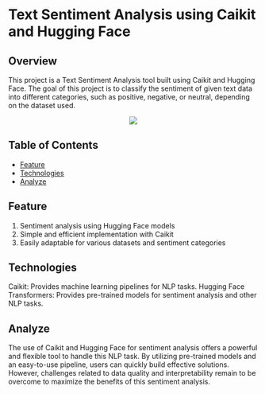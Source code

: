 # Text Sentiment Analysis using Caikit and Hugging Face

## Overview

This project is a Text Sentiment Analysis tool built using Caikit and Hugging Face. The goal of this project is to classify the sentiment of given text data into different categories, such as positive, negative, or neutral, depending on the dataset used.

<div align ='center'>
<img src="https://img.shields.io/badge/python-3670A0?style=for-the-badge&logo=python&logoColor=ffdd54">
</div>

## Table of Contents

- [Feature](#feature)
- [Technologies](#technologies)
- [Analyze](#analyze)

## Feature

1. Sentiment analysis using Hugging Face models
2. Simple and efficient implementation with Caikit
3. Easily adaptable for various datasets and sentiment categories

## Technologies

Caikit: Provides machine learning pipelines for NLP tasks.
Hugging Face Transformers: Provides pre-trained models for sentiment analysis and other NLP tasks.

## Analyze

The use of Caikit and Hugging Face for sentiment analysis offers a powerful and flexible tool to handle this NLP task. By utilizing pre-trained models and an easy-to-use pipeline, users can quickly build effective solutions. However, challenges related to data quality and interpretability remain to be overcome to maximize the benefits of this sentiment analysis.